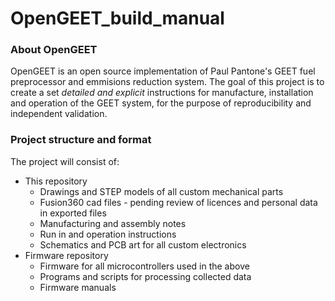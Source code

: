 # OpenGEET_build_manual

### About OpenGEET

OpenGEET is an open source implementation of Paul Pantone's GEET fuel preprocessor and emmisions reduction system. The goal of this project is to create a set *detailed and explicit* instructions for manufacture, installation and operation of the GEET system, for the purpose of reproducibility and independent validation.

### Project structure and format

The project will consist of:

* This repository
    * Drawings and STEP models of all custom mechanical parts
    * Fusion360 cad files - pending review of licences and personal data in exported files
    * Manufacturing and assembly notes
    * Run in and operation instructions
    * Schematics and PCB art for all custom electronics
* Firmware repository
    * Firmware for all microcontrollers used in the above
    * Programs and scripts for processing collected data
    * Firmware manuals


